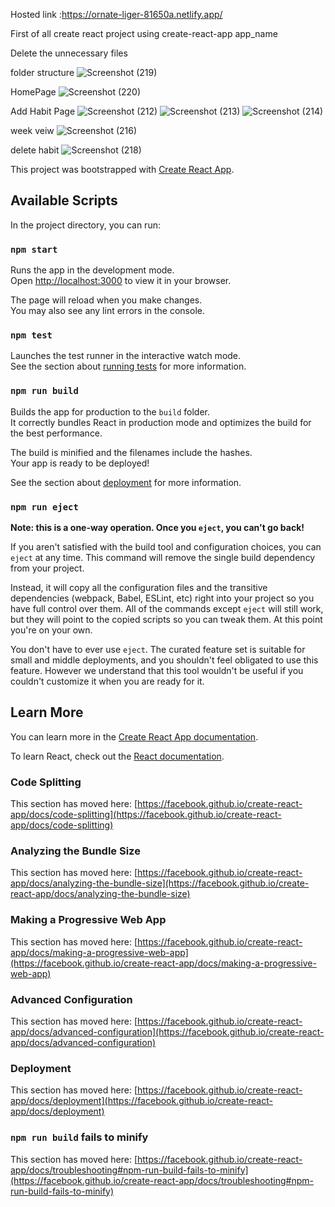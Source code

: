 Hosted link :https://ornate-liger-81650a.netlify.app/



First of all create react project using create-react-app app_name

Delete the unnecessary files

folder structure
![Screenshot (219)](https://user-images.githubusercontent.com/32057541/203280994-d494a48f-ff5b-42c8-9cc0-70da40158d37.png)


HomePage
![Screenshot (220)](https://user-images.githubusercontent.com/32057541/203281231-ac3f07f5-7ac3-43d9-a115-683ebb836d38.png)


Add Habit Page
![Screenshot (212)](https://user-images.githubusercontent.com/32057541/203281326-f8984082-9e34-410c-82bc-5471c0867d88.png)
![Screenshot (213)](https://user-images.githubusercontent.com/32057541/203281388-2d80b814-46d9-4168-afbd-e447c8fe1f2c.png)
![Screenshot (214)](https://user-images.githubusercontent.com/32057541/203281434-49969f6e-fb5a-45c7-8d27-c48a9286c1d8.png)


week veiw
![Screenshot (216)](https://user-images.githubusercontent.com/32057541/203281512-43a47ef5-074b-4e35-8b7f-74042d521edb.png)

delete habit
![Screenshot (218)](https://user-images.githubusercontent.com/32057541/203281642-68c2874b-4ca4-4926-a219-10a6f22339cb.png)


This project was bootstrapped with [Create React App](https://github.com/facebook/create-react-app).

## Available Scripts

In the project directory, you can run:

### `npm start`

Runs the app in the development mode.\
Open [http://localhost:3000](http://localhost:3000) to view it in your browser.

The page will reload when you make changes.\
You may also see any lint errors in the console.

### `npm test`

Launches the test runner in the interactive watch mode.\
See the section about [running tests](https://facebook.github.io/create-react-app/docs/running-tests) for more information.

### `npm run build`

Builds the app for production to the `build` folder.\
It correctly bundles React in production mode and optimizes the build for the best performance.

The build is minified and the filenames include the hashes.\
Your app is ready to be deployed!

See the section about [deployment](https://facebook.github.io/create-react-app/docs/deployment) for more information.

### `npm run eject`

**Note: this is a one-way operation. Once you `eject`, you can't go back!**

If you aren't satisfied with the build tool and configuration choices, you can `eject` at any time. This command will remove the single build dependency from your project.

Instead, it will copy all the configuration files and the transitive dependencies (webpack, Babel, ESLint, etc) right into your project so you have full control over them. All of the commands except `eject` will still work, but they will point to the copied scripts so you can tweak them. At this point you're on your own.

You don't have to ever use `eject`. The curated feature set is suitable for small and middle deployments, and you shouldn't feel obligated to use this feature. However we understand that this tool wouldn't be useful if you couldn't customize it when you are ready for it.

## Learn More

You can learn more in the [Create React App documentation](https://facebook.github.io/create-react-app/docs/getting-started).

To learn React, check out the [React documentation](https://reactjs.org/).

### Code Splitting

This section has moved here: [https://facebook.github.io/create-react-app/docs/code-splitting](https://facebook.github.io/create-react-app/docs/code-splitting)

### Analyzing the Bundle Size

This section has moved here: [https://facebook.github.io/create-react-app/docs/analyzing-the-bundle-size](https://facebook.github.io/create-react-app/docs/analyzing-the-bundle-size)

### Making a Progressive Web App

This section has moved here: [https://facebook.github.io/create-react-app/docs/making-a-progressive-web-app](https://facebook.github.io/create-react-app/docs/making-a-progressive-web-app)

### Advanced Configuration

This section has moved here: [https://facebook.github.io/create-react-app/docs/advanced-configuration](https://facebook.github.io/create-react-app/docs/advanced-configuration)

### Deployment

This section has moved here: [https://facebook.github.io/create-react-app/docs/deployment](https://facebook.github.io/create-react-app/docs/deployment)

### `npm run build` fails to minify

This section has moved here: [https://facebook.github.io/create-react-app/docs/troubleshooting#npm-run-build-fails-to-minify](https://facebook.github.io/create-react-app/docs/troubleshooting#npm-run-build-fails-to-minify)
